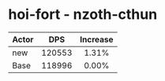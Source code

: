 # hoi-fort - nzoth-cthun
| Actor | DPS | Increase |
|---|:---:|:---:|
|new|120553|1.31%|
|Base|118996|0.00%|
